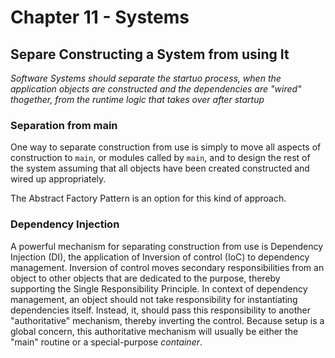 # Chapter 11 -  Systems

## Separe Constructing a System from using It

_Software Systems should separate the startuo process, when the application objects are constructed and the dependencies are "wired" thogether, from the runtime logic that takes over after startup_

### Separation from main

One way to separate construction from use is simply to move all aspects of construction to `main`, or modules called by `main`, and to design the rest of the system assuming that all objects have been created constructed and wired up appropriately.

The Abstract Factory Pattern is an option for this kind of approach.

### Dependency Injection

A powerful mechanism for separating construction from use is Dependency Injection (DI), the application of Inversion of control (IoC) to dependency management. Inversion of control moves secondary responsibilities from an object to other objects that are dedicated to the purpose, thereby supporting the Single Responsibility Principle. In context of dependency management, an object should not take responsibility for instantiating dependencies itself. Instead, it, should pass this responsibility to another "authoritative" mechanism, thereby inverting the control. Because setup is a global concern, this authoritative mechanism will usually be either the "main"
routine or a special-purpose _container_.
